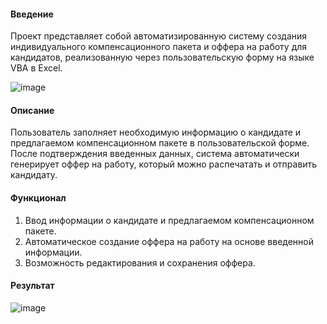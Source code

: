 #### Введение
Проект представляет собой автоматизированную систему создания индивидуального компенсационного пакета и оффера на работу для кандидатов, реализованную через пользовательскую форму на языке VBA в Excel.

![image](https://github.com/SinedMix/JobOfferInExcel/assets/142744975/78625306-8a1c-4bce-9ee6-daa0b3d2ed86)


#### Описание
Пользователь заполняет необходимую информацию о кандидате и предлагаемом компенсационном пакете в пользовательской форме. После подтверждения введенных данных, система автоматически генерирует оффер на работу, который можно распечатать и отправить кандидату.

#### Функционал
1. Ввод информации о кандидате и предлагаемом компенсационном пакете.
2. Автоматическое создание оффера на работу на основе введенной информации.
3. Возможность редактирования и сохранения оффера.

#### Результат
![image](https://github.com/SinedMix/JobOfferInExcel/assets/142744975/33d9c9d3-9b04-4cb9-88dd-cee468cf2916)
